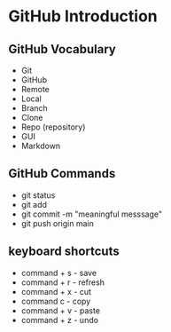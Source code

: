 # GitHub Introduction

## GitHub Vocabulary
- Git
- GitHub
- Remote
- Local
- Branch
- Clone
- Repo (repository)
- GUI
- Markdown


## GitHub Commands
- git status
- git add <file-name>
- git commit -m "meaningful messsage"
- git push origin main

## keyboard shortcuts
- command + s - save
- command + r - refresh
- command + x - cut
- command c - copy
- command + v - paste
- command + z - undo



